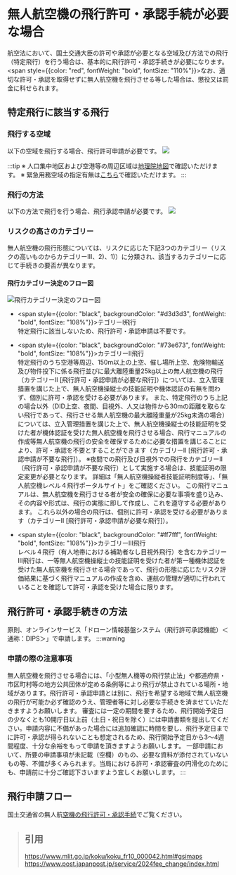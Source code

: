 # 無人航空機の飛行許可・承認手続が必要な場合

航空法において、国土交通大臣の許可や承認が必要となる空域及び方法での飛行（特定飛行）を行う場合は、基本的に飛行許可・承認手続きが必要になります。   
<span style={{color: "red", fontWeight: "bold", fontSize: "110%"}}>なお、適切な許可・承認を取得せずに無人航空機を飛行させる等した場合は、懲役又は罰金に科せられます。</span>   
## 特定飛行に該当する飛行
### 飛行する空域
以下の空域を飛行する場合、飛行許可申請が必要です。
![](https://www.mlit.go.jp/common/001486329.png)

:::tip
※ 人口集中地区および空港等の周辺区域は[地理院地図](https://maps.gsi.go.jp/#10/35.675705/139.750214/&base=std&ls=std%7Cdid2020%7Ckokuarea&blend=0&disp=111&lcd=kokuarea&vs=c1g1j0h0k0l0u0t0z0r0s0m0f1)で確認いただけます。
※ 緊急用務空域の指定有無は[こちら](https://www.mlit.go.jp/koku/koku_tk10_000003.html#alert)で確認いただけます。
:::
### 飛行の方法
以下の方法で飛行を行う場合、飛行承認申請が必要です。
![](https://www.mlit.go.jp/common/001520680.png)

### リスクの高さのカテゴリー
無人航空機の飛行形態については、リスクに応じた下記3つのカテゴリー（リスクの高いものからカテゴリーⅢ、2)、1)）に分類され、該当するカテゴリーに応じて手続きの要否が異なります。
#### 飛行カテゴリー決定のフロー図
![飛行カテゴリー決定のフロー図](https://www.mlit.go.jp/common/001582831.png)

- <span style={{color: "black", backgroundColor: "#d3d3d3", fontWeight: "bold", fontSize: "108%"}}>テゴリーⅠ飛行</span>   
特定飛行に該当しないため、飛行許可・承認申請は不要です。   

- <span style={{color: "black", backgroundColor: "#73e673", fontWeight: "bold", fontSize: "108%"}}>カテゴリーⅡ飛行</span>   
特定飛行のうち空港等周辺、150m以上の上空、催し場所上空、危険物輸送及び物件投下に係る飛行並びに最大離陸重量25kg以上の無人航空機の飛行（カテゴリーⅡ [飛行許可・承認申請が必要な飛行]）については、立入管理措置を講じた上で、無人航空機操縦士の技能証明や機体認証の有無を問わず、個別に許可・承認を受ける必要があります。
また、特定飛行のうち上記の場合以外（DID上空、夜間、目視外、人又は物件から30mの距離を取らない飛行であって、飛行させる無人航空機の最大離陸重量が25kg未満の場合）については、立入管理措置を講じた上で、無人航空機操縦士の技能証明を受けた者が機体認証を受けた無人航空機を飛行させる場合、飛行マニュアルの作成等無人航空機の飛行の安全を確保するために必要な措置を講じることにより、許可・承認を不要とすることができます（カテゴリーⅡ [飛行許可・承認申請が不要な飛行]）。
※夜間での飛行及び目視外での飛行をカテゴリーⅡ（飛行許可・承認申請が不要な飛行）として実施する場合は、技能証明の限定変更が必要となります。
詳細は「無人航空機操縦者技能証明制度等」、「無人航空機レベル４飛行ポータルサイト」をご確認ください。
この飛行マニュアルは、無人航空機を飛行させる者が安全の確保に必要な事項を盛り込み、その内容や形式は、飛行の実態に即して作成し、これを遵守する必要があります。
これら以外の場合の飛行は、個別に許可・承認を受ける必要があります（カテゴリーⅡ [飛行許可・承認申請が必要な飛行]）。   
- <span style={{color: "black", backgroundColor: "#ff7fff", fontWeight: "bold", fontSize: "108%"}}>カテゴリーⅢ飛行</span>   
レベル４飛行（有人地帯における補助者なし目視外飛行）を含むカテゴリーⅢ飛行は、一等無人航空機操縦士の技能証明を受けた者が第一種機体認証を受けた無人航空機を飛行させる場合であって、飛行の形態に応じたリスク評価結果に基づく飛行マニュアルの作成を含め、運航の管理が適切に行われていることを確認して許可・承認を受けた場合に限ります。

## 飛行許可・承認手続きの方法
原則、オンラインサービス「ドローン情報基盤システム（飛行許可承認機能）＜通称：DIPS＞」で申請します。
:::warning
### 申請の際の注意事項
無人航空機を飛行させる場合には、「小型無人機等の飛行禁止法」や都道府県・市区町村等の地方公共団体が定める条例等により飛行が禁止されている場所・地域があります。飛行許可・承認申請とは別に、飛行を希望する地域で無人航空機の飛行が可能か必ず確認のうえ、管理者等に対し必要な手続きを済ませていただきますようお願いします。
審査には一定の期間を要するため、飛行開始予定日の少なくとも10開庁日以上前（土日・祝日を除く）には申請書類を提出してください。申請内容に不備があった場合には追加確認に時間を要し、飛行予定日までに許可・承認が得られないことも想定されるため、飛行開始予定日から3～4週間程度、十分な余裕をもって申請を頂きますようお願いします。
一部申請において、所要の申請事項が未記載（空欄）のもの、必要な資料が添付されていないもの等、不備が多くみられます。当局における許可・承認審査の円滑化のためにも、申請前に十分ご確認下さいますよう宜しくお願いします。
:::

## 飛行申請フロー
国土交通省の無人航[空機の飛行許可・承認手続](https://www.mlit.go.jp/koku/koku_fr10_000042.html#gsimaps)でご覧ください。

> ## 引用   
> https://www.mlit.go.jp/koku/koku_fr10_000042.html#gsimaps
> https://www.post.japanpost.jp/service/2024fee_change/index.html
